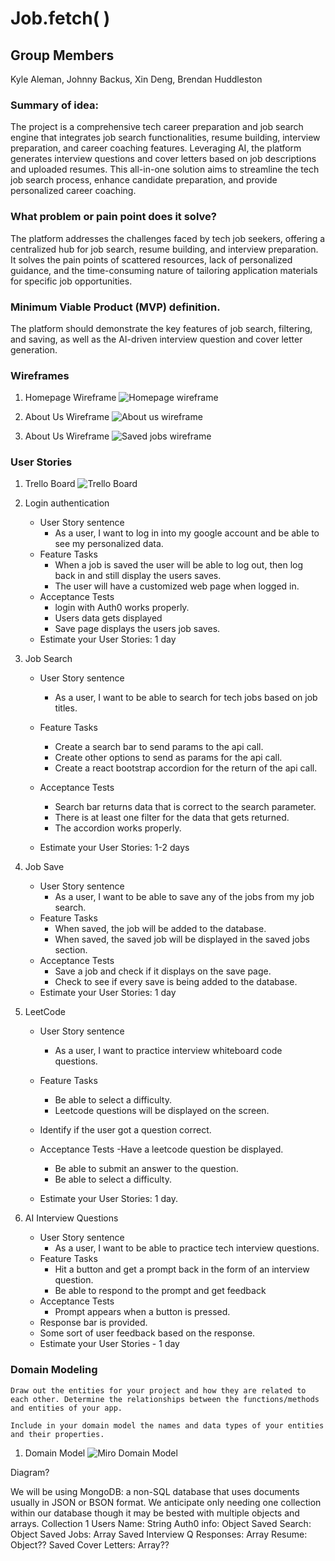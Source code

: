 # Job.fetch( )

## Group Members

Kyle Aleman, Johnny Backus, Xin Deng, Brendan Huddleston

### Summary of idea:

The project is a comprehensive tech career preparation and job search engine that integrates job search functionalities, resume building, interview preparation, and career coaching features. Leveraging AI, the platform generates interview questions and cover letters based on job descriptions and uploaded resumes. This all-in-one solution aims to streamline the tech job search process, enhance candidate preparation, and provide personalized career coaching.

### What problem or pain point does it solve?

The platform addresses the challenges faced by tech job seekers, offering a centralized hub for job search, resume building, and interview preparation. It solves the pain points of scattered resources, lack of personalized guidance, and the time-consuming nature of tailoring application materials for specific job opportunities.

### Minimum Viable Product (MVP) definition.

The platform should demonstrate the key features of job search, filtering, and saving, as well as the AI-driven interview question and cover letter generation.


### Wireframes 

1. Homepage Wireframe
![Homepage wireframe](img/homepage-wireframe.png)

2. About Us Wireframe
![About us wireframe](img/aboutus-wireframe.png)

3. About Us Wireframe
![Saved jobs wireframe](img/savedjobs-wireframe.png)

### User Stories

1. Trello Board
![Trello Board](https://trello.com/b/OuOl64kg/301-project)

1. Login authentication

    - User Story sentence
      - As a user, I want to log in into my google account and be able to see my   personalized data.
    - Feature Tasks
      - When a job is saved the user will be able to log out, then log back in and still display the users saves.
      - The user will have a customized web page when logged in.
    - Acceptance Tests
      - login with Auth0 works properly.
      - Users data gets displayed
      - Save page displays the users job saves.
    - Estimate your User Stories: 1 day


1. Job Search

    - User Story sentence
      - As a user, I want to be able to search for tech jobs based on job titles.
    - Feature Tasks
      - Create a search bar to send params to the api call.
      - Create other options to send as params for the api call.
      - Create a react bootstrap accordion for the return of the api call.
    - Acceptance Tests
      - Search bar returns data that is correct to the search parameter.
      - There is at least one filter for the data that gets returned.
      - The accordion works properly.

    - Estimate your User Stories: 1-2 days 


3. Job Save

    - User Story sentence
      - As a user, I want to be able to save any of the jobs from my job search.
    - Feature Tasks
      - When saved, the job will be added to the database.
      - When saved, the saved job will be displayed in the saved jobs section.
    - Acceptance Tests
      - Save a job and check if it displays on the save page.
      - Check to see if every save is being added to the database.
    - Estimate your User Stories: 1 day

4. LeetCode

    - User Story sentence
      - As a user, I want to practice interview whiteboard code questions. 
    - Feature Tasks
      - Be able to select a difficulty.
      - Leetcode questions will be displayed on the screen.
	- Identify if the user got a question correct.

    - Acceptance Tests
      -Have a leetcode question be displayed.
      - Be able to submit an answer to the question.
      - Be able to select a difficulty.
    - Estimate your User Stories: 1 day.

1. AI Interview Questions

    - User Story sentence
      - As a user, I want to be able to practice tech interview questions.
    - Feature Tasks
      - Hit a button and get a prompt back in the form of an interview question.
      - Be able to respond to the prompt and get feedback
    - Acceptance Tests
      - Prompt appears when a button is pressed.
    - Response bar is provided.
	- Some sort of user feedback based on the response.
    - Estimate your User Stories - 1 day


### Domain Modeling 

```
Draw out the entities for your project and how they are related to each other. Determine the relationships between the functions/methods and entities of your app.

Include in your domain model the names and data types of your entities and their properties.
```


1. Domain Model
![Miro Domain Model](img/domain-model.png)


<!-- ### Using a Database? Make an Database Schema Diagram ?

If you are using a database of any kind in your project, draft out what your schema will look like by creating a diagram of all your application data models, each in it’s own collection (or table).

Be sure to identify the relationships (if any) between each of your data models:

1. Does a single item in your database “belong to” just one other item in your database? For example, a person has one passport, and a passport belongs to a single person.
1. Does a item in your database “belong to” multiple other items in your database? For example, a house has many residents, and each resident has one primary house.
1. Do many items in your database relate to many other items in your database? For example, a band has many musicians, and a musician can be in many bands.

Also, include for each separate collection:

1. The name of each property stored in the collection.
1. The required data type.
1. An indication if this collection is associated with another collection.

Include this diagram in your readme, accompanied by an explanation of each data model and it’s responsibility in the application. -->

Diagram?

We will be using MongoDB: a non-SQL database that uses documents usually in JSON or BSON format. We anticipate only needing one collection within our database though it may be bested with multiple objects and arrays.
Collection 1 Users
	Name: String
	Auth0 info: Object
	Saved Search: Object
	Saved Jobs: Array
	Saved Interview Q Responses: Array
	Resume: Object??
	Saved Cover Letters: Array??


